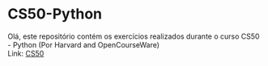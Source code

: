 # CS50-Python
Olá, este repositório contém os exercícios realizados durante o curso CS50 - Python (Por Harvard and OpenCourseWare)<br>
Link: <a href="https://cs50.harvard.edu/python/2022/">CS50<a>
